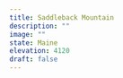 ```yaml
---
title: Saddleback Mountain 
description: ""
image: ""
state: Maine 
elevation: 4120 
draft: false
---
```


